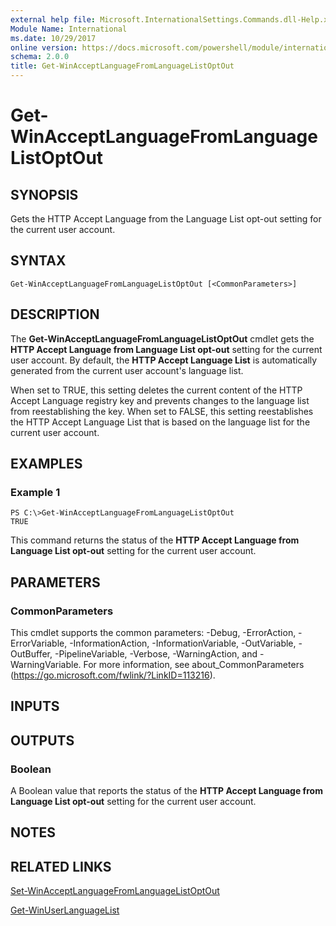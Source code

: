```yaml
---
external help file: Microsoft.InternationalSettings.Commands.dll-Help.xml
Module Name: International
ms.date: 10/29/2017
online version: https://docs.microsoft.com/powershell/module/international/get-winacceptlanguagefromlanguagelistoptout?view=windowsserver2012r2-ps&wt.mc_id=ps-gethelp
schema: 2.0.0
title: Get-WinAcceptLanguageFromLanguageListOptOut
---
```


# Get-WinAcceptLanguageFromLanguageListOptOut

## SYNOPSIS
Gets the HTTP Accept Language from the Language List opt-out setting for the current user account.

## SYNTAX

```
Get-WinAcceptLanguageFromLanguageListOptOut [<CommonParameters>]
```

## DESCRIPTION
The **Get-WinAcceptLanguageFromLanguageListOptOut** cmdlet gets the **HTTP Accept Language from Language List opt-out** setting for the current user account.
By default, the **HTTP Accept Language List** is automatically generated from the current user account's language list.

When set to TRUE, this setting deletes the current content of the HTTP Accept Language registry key and prevents changes to the language list from reestablishing the key.
When set to FALSE, this setting reestablishes the HTTP Accept Language List that is based on the language list for the current user account.

## EXAMPLES

### Example 1
```
PS C:\>Get-WinAcceptLanguageFromLanguageListOptOut
TRUE
```

This command returns the status of the **HTTP Accept Language from Language List opt-out** setting for the current user account.

## PARAMETERS

### CommonParameters
This cmdlet supports the common parameters: -Debug, -ErrorAction, -ErrorVariable, -InformationAction, -InformationVariable, -OutVariable, -OutBuffer, -PipelineVariable, -Verbose, -WarningAction, and -WarningVariable. For more information, see about_CommonParameters (https://go.microsoft.com/fwlink/?LinkID=113216).

## INPUTS

## OUTPUTS

### Boolean
A Boolean value that reports the status of the **HTTP Accept Language from Language List opt-out** setting for the current user account.

## NOTES

## RELATED LINKS

[Set-WinAcceptLanguageFromLanguageListOptOut](./Set-WinAcceptLanguageFromLanguageListOptOut.md)

[Get-WinUserLanguageList](./Get-WinUserLanguageList.md)


